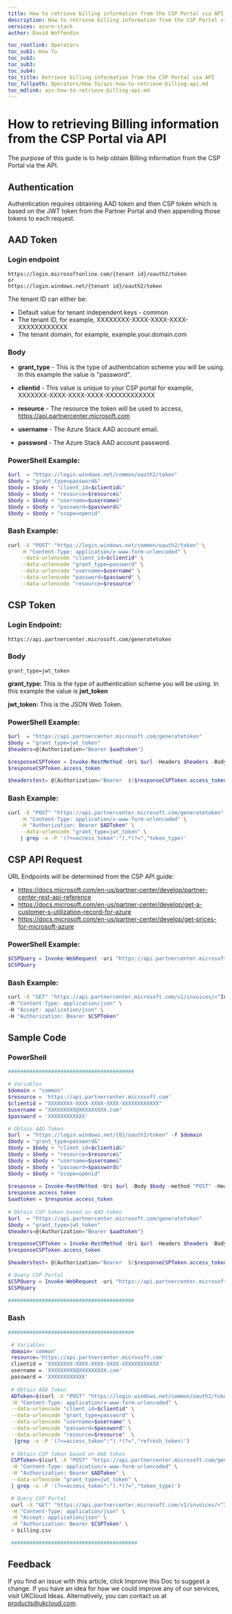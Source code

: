 ```yaml
---
title: How to retrieve billing information from the CSP Portal via API
description: How to retrieve billing information from the CSP Portal via API
services: azure-stack
author: David Woffendin

toc_rootlink: Operators
toc_sub1: How To
toc_sub2: 
toc_sub3:
toc_sub4:
toc_title: Retrieve billing information from the CSP Portal via API
toc_fullpath: Operators/How To/azs-how-to-retrieve-billing-api.md
toc_mdlink: azs-how-to-retrieve-billing-api.md
---
```

# How to retrieving Billing information from the CSP Portal via API

The purpose of this guide is to help obtain Billing information from the CSP Portal via the API.

## Authentication 

Authentication requires obtaining AAD token and then CSP token which is based on the JWT token from the Partner Portal and then appending those tokens to each request.

## AAD Token

### Login endpoint
```
https://login.microsoftonline.com/{tenant id}/oauth2/token
or
https://login.windows.net/{tenant id}/oauth2/token
```
The tenant ID can either be:
* Default value for tenant independent keys - common
* The tenant ID, for example, XXXXXXXX-XXXX-XXXX-XXXX-XXXXXXXXXXXX
* The tenant domain, for example, example.your.domain.com

### Body

* **grant_type** - This is the type of authentication scheme you will be using. In this example the value is "password".

* **clientid** - This value is unique to your CSP portal for example, XXXXXXX-XXXX-XXXX-XXXX-XXXXXXXXXXXX

* **resource** - The resource the token will be used to access, https://api.partnercenter.microsoft.com

* **username** - The Azure Stack AAD account email.

* **password** - The Azure Stack AAD account password.

### PowerShell Example:

```powershell
$url  = "https://login.windows.net/common/oauth2/token"
$body = "grant_type=password&"
$body = $body + "client_id=$clientid&"
$body = $body + "resource=$resource&"
$body = $body + "username=$username&"
$body = $body + "password=$password&"
$body = $body + "scope=openid"
```
### Bash Example:

```bash
curl -X "POST" "https://login.windows.net/common/oauth2/token" \
    -H "Content-Type: application/x-www-form-urlencoded" \
    --data-urlencode "client_id=$clientid" \
    --data-urlencode "grant_type=password" \
    --data-urlencode "username=$username" \
    --data-urlencode "password=$password" \
    --data-urlencode "resource=$resource"
```

## CSP Token

### Login Endpoint:

```
https://api.partnercenter.microsoft.com/generatetoken
```

### Body

```
grant_type=jwt_token
```
**grant_type:** This is the type of authentication scheme you will be using. In this example the value is **jwt_token**  

**jwt_token:** This is the JSON Web Token.

### PowerShell Example:

```powershell
$url  = "https://api.partnercenter.microsoft.com/generatetoken"
$body = "grant_type=jwt_token"
$headers=@{Authorization="Bearer $aadtoken"} 

$responseCSPToken = Invoke-RestMethod -Uri $url -Headers $headers -Body $body -method "POST" #-Debug -Verbose
$responseCSPToken.access_token 

$headerstest= @{Authorization="Bearer  $($responseCSPToken.access_token)"}
```

### Bash Example:

```bash
curl -X "POST" "https://api.partnercenter.microsoft.com/generatetoken" \
    -H "Content-Type: application/x-www-form-urlencoded" \
    -H "Authorization: Bearer $ADToken" \
    --data-urlencode "grant_type=jwt_token" \
    | grep -o -P '(?<=access_token":").*(?=","token_type)'
```

## CSP API Request

URL Endpoints will be determined from the CSP API guide:
* https://docs.microsoft.com/en-us/partner-center/develop/partner-center-rest-api-reference
* https://docs.microsoft.com/en-us/partner-center/develop/get-a-customer-s-utilization-record-for-azure
* https://docs.microsoft.com/en-us/partner-center/develop/get-prices-for-microsoft-azure

### PowerShell Example:

```powershell
$CSPQuery = Invoke-WebRequest -uri "https://api.partnercenter.microsoft.com/v1/invoices/<"Insert Invoice Name">/documents/statement" -UseBasicParsing -Headers $headerstest -OutFile c:\temp\test1.pdf
$CSPQuery
```

### Bash Example:

```bash
curl -X "GET" "https://api.partnercenter.microsoft.com/v1/invoices/<"Insert Invoice Name">/lineitems/Azure/UsageLineItems" \
-H "Content-Type: application/json" \
-H "Accept: application/json" \
-H "Authorization: Bearer $CSPToken"
```

## Sample Code

### PowerShell

```powershell
#########################################

# Variables
$domain = "common"
$resource = 'https://api.partnercenter.microsoft.com'
$clientid = "XXXXXXXX-XXXX-XXXX-XXXX-XXXXXXXXXXXX"
$username = "XXXXXXXXX@XXXXXXXXX.com"
$password = 'XXXXXXXXXXXX'

# Obtain AAD Token
$url  = "https://login.windows.net/{0}/oauth2/token" -f $domain
$body = "grant_type=password&"
$body = $body + "client_id=$clientid&"
$body = $body + "resource=$resource&"
$body = $body + "username=$username&"
$body = $body + "password=$password&"
$body = $body + "scope=openid"
 
$response = Invoke-RestMethod -Uri $url -Body $body -method "POST" -Headers $headers
$response.access_token
$aadtoken = $response.access_token
 
# Obtain CSP token based on AAD token
$url  = "https://api.partnercenter.microsoft.com/generatetoken"
$body = "grant_type=jwt_token"
$headers=@{Authorization="Bearer $aadtoken"} 

$responseCSPToken = Invoke-RestMethod -Uri $url -Headers $headers -Body $body -method "POST" 
$responseCSPToken.access_token 

$headerstest= @{Authorization="Bearer  $($responseCSPToken.access_token)"}

# Query CSP Portal
$CSPQuery = Invoke-WebRequest -uri "https://api.partnercenter.microsoft.com/v1/invoices/<"Insert Invoice Name">/documents/statement" -UseBasicParsing -Headers $headerstest -OutFile c:\temp\test1.pdf
$CSPQuery

#########################################
```

### Bash

```bash
#########################################

 # Variables
 domain='common'
 resource='https://api.partnercenter.microsoft.com'
 clientid = 'XXXXXXXX-XXXX-XXXX-XXXX-XXXXXXXXXXXX'
 username = 'XXXXXXXXX@XXXXXXXXX.com'
 password = 'XXXXXXXXXXXX'
  
 # Obtain AAD Token
 ADToken=$(curl -X "POST" "https://login.windows.net/common/oauth2/token" \
 -H "Content-Type: application/x-www-form-urlencoded" \
 --data-urlencode "client_id=$clientid" \
 --data-urlencode "grant_type=password" \
 --data-urlencode "username=$username" \
 --data-urlencode "password=$password" \
 --data-urlencode "resource=$resource"  \
  |grep -o -P '(?<=access_token":").*(?=","refresh_token)')
 
 # Obtain CSP token based on AAD token
 CSPToken=$(curl -X "POST" "https://api.partnercenter.microsoft.com/generatetoken" \
 -H "Content-Type: application/x-www-form-urlencoded" \
 -H "Authorization: Bearer $ADToken" \
 --data-urlencode "grant_type=jwt_token" \
 | grep -o -P '(?<=access_token":").*(?=","token_type)')

 # Query CSP Portal  
 curl -X "GET" "https://api.partnercenter.microsoft.com/v1/invoices/<"Insert Invoice Name">/lineitems/Azure/BillingLineItems" \
 -H "Content-Type: application/json" \
 -H "Accept: application/json" \
 -H "Authorization: Bearer $CSPToken" \
 > billing.csv

 #########################################
 ```
## Feedback

If you find an issue with this article, click Improve this Doc to suggest a change. If you have an idea for how we could improve any of our services, visit UKCloud Ideas. Alternatively, you can contact us at products@ukcloud.com.
